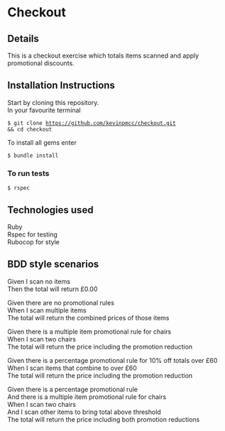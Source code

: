 # Checkout 

## Details
This is a checkout exercise which totals items scanned and apply promotional discounts.  

## Installation Instructions  
Start by cloning this repository.   
In your favourite terminal

<code>$ git clone https://github.com/kevinpmcc/checkout.git && cd checkout</code>

To install all gems enter  

<code>$ bundle install</code>


### To run tests  
<code>$ rspec</code>

## Technologies used
Ruby  
Rspec for testing  
Rubocop for style  

## BDD style scenarios

Given I scan no items   
Then the total will return £0.00  

Given there are no promotional rules  
When I scan multiple items  
The total will return the combined prices of those items    

Given there is a multiple item promotional rule for chairs  
When I scan two chairs  
The total will return the price including the promotion reduction  

Given there is a percentage promotional rule for 10% off totals over £60  
When I scan items that combine to over £60  
The total will return the price including the promotion reduction  

Given there is a percentage promotional rule  
And there is a multiple item promotional rule for chairs  
When I scan two chairs  
And I scan other items to bring total above threshold  
The total will return the price including both promotion reductions  
